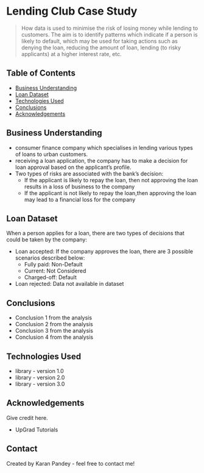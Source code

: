 # Lending Club Case Study
> How data is used to minimise the risk of losing money while lending to customers. The aim is to identify patterns which indicate if a person is likely to default, which may be used for taking actions such as denying the loan, reducing the amount of loan, lending (to risky applicants) at a higher interest rate, etc.


## Table of Contents
* [Business Understanding](#Business-Understanding)
* [Loan Dataset](#Loan-Dataset)
* [Technologies Used](#technologies-used)
* [Conclusions](#conclusions)
* [Acknowledgements](#acknowledgements)

## Business Understanding

- consumer finance company which specialises in lending various types of loans to urban customers.
- receiving a loan application, the company has to make a decision for loan approval based on the applicant’s profile.
- Two types of risks are associated with the bank’s decision:
    - If the applicant is likely to repay the loan, then not approving the loan results in a loss of business to the company
    - If the applicant is not likely to repay the loan,then approving the loan may lead to a financial loss for the company

## Loan Dataset

When a person applies for a loan, there are two types of decisions that could be taken by the company:

- Loan accepted: If the company approves the loan, there are 3 possible scenarios described below:
   - Fully paid: Non-Default
   - Current: Not Considered
   - Charged-off: Default
- Loan rejected: Data not available in dataset

## Conclusions
- Conclusion 1 from the analysis
- Conclusion 2 from the analysis
- Conclusion 3 from the analysis
- Conclusion 4 from the analysis

## Technologies Used
- library - version 1.0
- library - version 2.0
- library - version 3.0

## Acknowledgements
Give credit here.
- UpGrad Tutorials

## Contact
Created by Karan Pandey - feel free to contact me!
